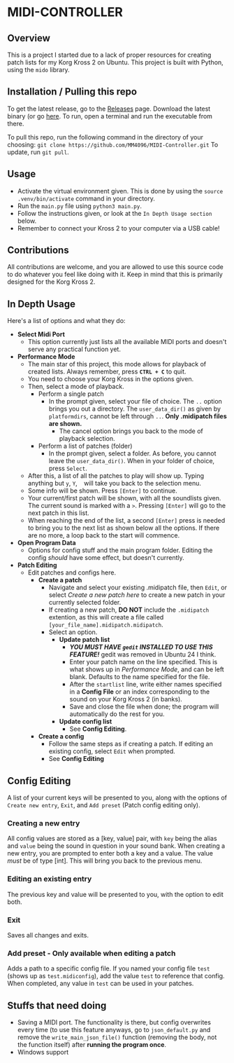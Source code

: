 # MIDI-CONTROLLER
## Overview
This is a project I started due to a lack of proper resources for creating patch lists for my Korg Kross 2 on Ubuntu.
This project is built with Python, using the `mido` library.

## Installation / Pulling this repo
To get the latest release, go to the [Releases](https://github.com/MM4096/MIDI-Controller/releases/) page. Download the latest binary (or go [here](https://github.com/MM4096/MIDI-Controller/releases/latest).
To run, open a terminal and run the executable from there.

To pull this repo, run the following command in the directory of your choosing:
`git clone https://github.com/MM4096/MIDI-Controller.git`
To update, run `git pull`.

## Usage
- Activate the virtual environment given. This is done by using the `source .venv/bin/activate` command in your directory.
- Run the `main.py` file using `python3 main.py`.
- Follow the instructions given, or look at the `In Depth Usage section` below.
- Remember to connect your Kross 2 to your computer via a USB cable!

## Contributions
All contributions are welcome, and you are allowed to use this source code to do whatever you feel like doing with it. Keep in mind that this is primarily designed for the Korg Kross 2.

## In Depth Usage

Here's a list of options and what they do:

- **Select Midi Port**
  - This option currently just lists all the available MIDI ports and doesn't serve any practical function yet.
- **Performance Mode**
  - The main star of this project, this mode allows for playback of created lists. Always remember, press **`CTRL + C`** to quit.
  - You need to choose your Korg Kross in the options given.
  - Then, select a mode of playback.
    - Perform a single patch
      - In the prompt given, select your file of choice. The `..` option brings you out a directory. The `user_data_dir()` as given by `platformdirs`, cannot be left through `..`. **Only .midipatch files are shown.**
        - The cancel option brings you back to the mode of playback selection.
    - Perform a list of patches (folder)
      - In the prompt given, select a folder. As before, you cannot leave the `user_data_dir()`. When in your folder of choice, press `Select`.
  - After this, a list of all the patches to play will show up. Typing anything but `y`, `Y`, ` ` will take you back to the selection menu.
  - Some info will be shown. Press `[Enter]` to continue.
  - Your current/first patch will be shown, with all the soundlists given. The current sound is marked with a `>`. Pressing `[Enter]` will go to the next patch in this list.
  - When reaching the end of the list, a second `[Enter]` press is needed to bring you to the next list as shown below all the options. If there are no more, a loop back to the start will commence.
- **Open Program Data**
  - Options for config stuff and the main program folder. Editing the config *should* have some effect, but doesn't currently.
- **Patch Editing**
  - Edit patches and configs here.
    - **Create a patch**
      - Navigate and select your existing .midipatch file, then `Edit`, or select *Create a new patch here* to create a new patch in your currently selected folder.
      - If creating a new patch, **DO NOT** include the `.midipatch` extention, as this will create a file called `[your_file_name].midipatch.midipatch`.
      - Select an option.
        - **Update patch list**
          - ***YOU MUST HAVE `gedit` INSTALLED TO USE THIS FEATURE!*** gedit was removed in Ubuntu 24 I think.
          - Enter your patch name on the line specified. This is what shows up in *Performance Mode*, and can be left blank. Defaults to the name specified for the file.
          - After the `startlist` line, write either names specified in a **Config File** or an index corresponding to the sound on your Korg Kross 2 (in banks).
          - Save and close the file when done; the program will automatically do the rest for you.
        - **Update config list**
          - See **Config Editing**.
    - **Create a config**
      - Follow the same steps as if creating a patch. If editing an existing config, select `Edit` when prompted.
      - See **Config Editing**


## Config Editing 
A list of your current keys will be presented to you, along with the options of `Create new entry`, `Exit`, and `Add preset` (Patch config editing only).
### Creating a new entry
All config values are stored as a [key, value] pair, with `key` being the alias and `value` being the sound in question in your sound bank.
When creating a new entry, you are prompted to enter both a key and a value. The value *must* be of type [int]. This will bring you back to the previous menu.
### Editing an existing entry
The previous key and value will be presented to you, with the option to edit both.
### Exit
Saves all changes and exits.
### Add preset - Only available when editing a patch
Adds a path to a specific config file. If you named your config file `test` (shows up as `test.midiconfig`), add the value `test` to reference that config. When completed, any value in `test` can be used in your patches.


## Stuffs that need doing
- Saving a MIDI port. The functionality is there, but config overwrites every time (to use this feature anyways, go to `json_default.py` and remove the `write_main_json_file()` function (removing the body, not the function itself) after **running the program once**.
- Windows support

